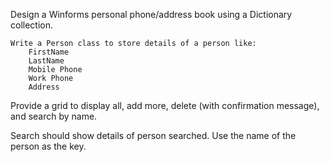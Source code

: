 Design a Winforms personal phone/address book using a Dictionary collection.
```
Write a Person class to store details of a person like:
    FirstName
    LastName
    Mobile Phone
    Work Phone
    Address
```
Provide a grid to display all, add more, delete (with confirmation message), and search by name.

Search should show details of person searched. Use the name of the person as the key.
